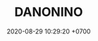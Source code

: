 ---
layout: 
permalink: /team/:title.html
categories: MVPP1024
sex: male1
tickets: 2
date: 2020-08-29 10:29:20 +0700
title: DANONINO
team: SHA
MVPS: 2 #LB # TAE DFR

---